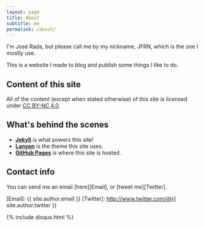 ```yaml
---
layout: page
title: About
subtitle: me
permalink: /about/
---
```

I'm José Rada, but please call me by my nickname, JFRN, which is the one I mostly use.

This is a website I made to blog and publish some things I like to do.



## Content of this site

All of the content (except when stated otherwise) of this site is licensed under [CC BY-NC 4.0].

[CC BY-NC 4.0]: http://creativecommons.org/licenses/by-nc/4.0/

## What's behind the scenes
- **[Jekyll]** is what powers this site!
- **[Lanyon]** is the theme this site uses.
- **[GitHub Pages]** is where this site is hosted.

[Jekyll]: http://www.jekyllrb.com
[Lanyon]: http://layon.getpoole.com
[GitHub Pages]: http://pages.github.com

## Contact info
You can send me an email [here][Email], or [tweet me][Twitter].

[Email]: {{ site.author.email }}
[Twitter]: http://www.twitter.com/@{{ site.author.twitter }}

{% include disqus.html %}
